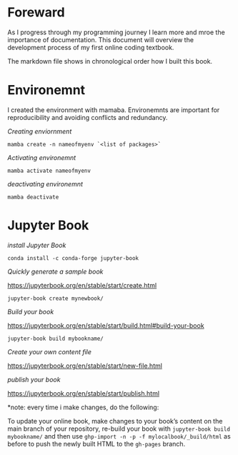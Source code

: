 # Foreward
As I progress through my programming journey I learn more and mroe the importance of documentation. This document will overview the development process of my first online coding textbook.

The markdown file shows in chronological order how I built this book.

# Environemnt

I created the environment with mamaba.
Environemnts are important for reproducibility and avoiding conflicts and redundancy.

*Creating enviornment*

    mamba create -n nameofmyenv `<list of packages>`

*Activating environemnt*

    mamba activate nameofmyenv
*deactivating environemnt*

    mamba deactivate

# Jupyter Book

*install Jupyter Book*

    conda install -c conda-forge jupyter-book

*Quickly generate a sample book* 

https://jupyterbook.org/en/stable/start/create.html

    jupyter-book create mynewbook/ 
    
*Build your book*

https://jupyterbook.org/en/stable/start/build.html#build-your-book

    jupyter-book build mybookname/

*Create your own content file*

https://jupyterbook.org/en/stable/start/new-file.html

*publish your book*

https://jupyterbook.org/en/stable/start/publish.html

*note: every time i make changes, do the following:

To update your online book, make changes to your book’s content on the main branch of your repository, re-build your book with <code>jupyter-book build mybookname/</code> and then use <code>ghp-import -n -p -f mylocalbook/_build/html</code> as before to push the newly built HTML to the <code>gh-pages</code> branch.
